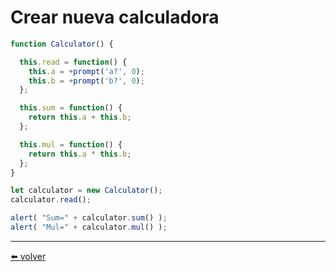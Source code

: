 # Crear nueva calculadora

````js
function Calculator() {

  this.read = function() {
    this.a = +prompt('a?', 0);
    this.b = +prompt('b?', 0);
  };

  this.sum = function() {
    return this.a + this.b;
  };

  this.mul = function() {
    return this.a * this.b;
  };
}

let calculator = new Calculator();
calculator.read();

alert( "Sum=" + calculator.sum() );
alert( "Mul=" + calculator.mul() );
````

---
[⬅️ volver](https://github.com/VictorHugoAguilar/javascript-interview-questions-explained/blob/main/theory/object-basics/constructor-new/readme.md#crear-nueva-calculadora)
